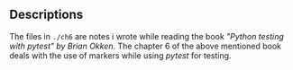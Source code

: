 ## Descriptions
The files in `./ch6` are notes i wrote while reading the book
_"Python testing with pytest" by Brian Okken_.
The chapter 6 of the above mentioned book deals with the use of markers while 
using _pytest_ for testing.